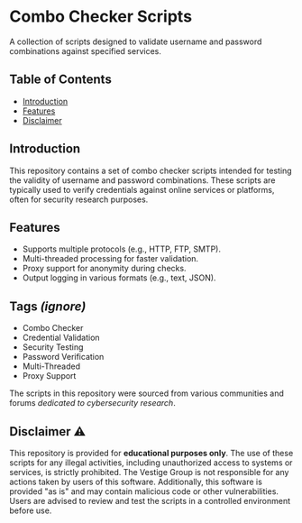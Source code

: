 # Combo Checker Scripts
A collection of scripts designed to validate username and password combinations against specified services.

## Table of Contents
- [Introduction](#introduction)
- [Features](#features)
- [Disclaimer](#disclaimer)

## Introduction
This repository contains a set of combo checker scripts intended for testing the validity of username and password combinations. These scripts are typically used to verify credentials against online services or platforms, often for security research purposes.

## Features
- Supports multiple protocols (e.g., HTTP, FTP, SMTP).
- Multi-threaded processing for faster validation.
- Proxy support for anonymity during checks.
- Output logging in various formats (e.g., text, JSON).

## Tags *(ignore)*
- Combo Checker
- Credential Validation
- Security Testing
- Password Verification
- Multi-Threaded
- Proxy Support

The scripts in this repository were sourced from various communities and forums *dedicated to cybersecurity research*.

## Disclaimer ⚠️
This repository is provided for **educational purposes only**. The use of these scripts for any illegal activities, including unauthorized access to systems or services, is strictly prohibited. The Vestige Group is not responsible for any actions taken by users of this software. Additionally, this software is provided "as is" and may contain malicious code or other vulnerabilities. Users are advised to review and test the scripts in a controlled environment before use.
